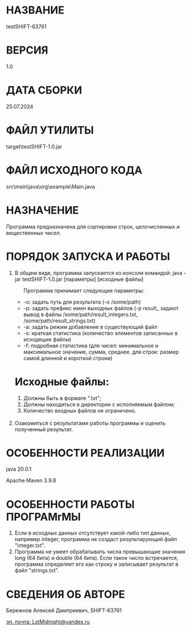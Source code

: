 <!DOCTYPE html>
<body>
   <!DOCTYPE html>
<body>
    <h1>НАЗВАНИЕ</h1><p>testSHIFT-63761</p>
    <h1>ВЕРСИЯ</h1><p>1.0</p>
    <h1>ДАТА СБОРКИ</h1><p>25.07.2024</p>
    <h1>ФАЙЛ УТИЛИТЫ</h1><p>target\testSHIFT-1.0.jar</p>
    <h1>ФАЙЛ ИСХОДНОГО КОДА</h1><p>src\main\java\org\example\Main.java</p>
    <h1>НАЗНАЧЕНИЕ</h1><p>Программа предназначена для сортировки строк, целочисленных и вещественных чисел.</p>
    <h1>ПОРЯДОК ЗАПУСКА И РАБОТЫ</h1>
    <ol>
        <li>В общем виде, программа запускается из консоли командой: java -jar testSHIFT-1.0.jar [параметры] [исходные файлы]
            <ul>
            <p>Программа принимает следующие параметры:</p>
                <li>-o: задать путь для результата        			(-o /some/path)</li>
                <li>-p: задать префикс имен выходных файлов      	(-p result_ задают вывод в файлы /some/path/result_integers.txt, /some/path/result_strings.txt)</li>
                <li>-a: задать режим добавление в существующий файл</li>
                <li>-s: краткая статистика          				(количество элементов записанных в исходящие файлы)</li>
                <li>-f: подробная статистика        				(для чисел: минимальное и максимальное значение, сумма, среднее. для строк: размер самой длинной и короткой строки)</li>
            </ul>
        </li>
            <h1>Исходные файлы:</h1>
            <ol>
                <li>Должны быть в формате ".txt";</li>
                <li>Должны находиться в директории с исполняемым файлом;</li>
                <li>Количество входных файлов не ограничено.</li>
            </ol><br>
            <li>Озакомиться с результатами работы программы и оценить полученный результат.</li>
    </ol>
    <h1>ОСОБЕННОСТИ РЕАЛИЗАЦИИ</h1><p>java 20.0.1</p><p>Apache Maven 3.9.8</p>
    <h1>ОСОБЕННОСТИ РАБОТЫ ПРОГРАМrМЫ</h1>
    <ol>
        <li>Если в исходных данных отсутствует какой-либо тип данных, например integer, программа не создаст результирующий файл "integer.txt".</li>
        <li>Программа не умеет обрабатывать числа превышающие значения long (64 бита) и double (64 бита). Если такое число встречается, программа определяет его как строку и записывает результат в файл "strings.txt".</li>
    </ol>
    <h1>СВЕДЕНИЯ ОБ АВТОРЕ</h1><p>Бережнов Алексей Дмитриевич, SHIFT-63761</p><a href="mailto:LstMidnight@yandex.ru">эл. почта: LstMidnight@yandex.ru</a>
</body>
</html>
